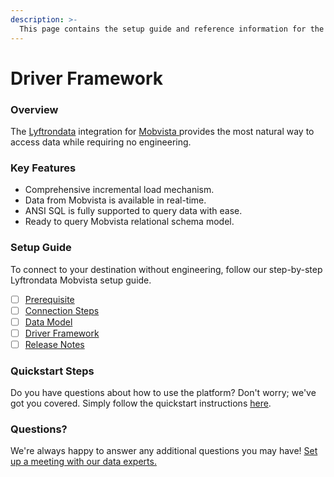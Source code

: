 ```yaml
---
description: >-
  This page contains the setup guide and reference information for the Mobvista source connector.
---
```


# Driver Framework

### Overview

The [Lyftrondata](https://www.lyftrondata.com/) integration for [Mobvista](https://www.lyftrondata.com/integration/mobvista/)[ ](https://www.lyftrondata.com/integration/mobvista/)provides the most natural way to access data while requiring no engineering.

### Key Features

* Comprehensive incremental load mechanism.
* Data from Mobvista is available in real-time.&#x20;
* ANSI SQL is fully supported to query data with ease.
* Ready to query Mobvista relational schema model.

### Setup Guide

To connect to your destination without engineering, follow our step-by-step Lyftrondata Mobvista setup guide.

* [ ] [Prerequisite](../../marketing-analytics/mobvista/prerequisite.md)
* [ ] [Connection Steps](../../marketing-analytics/mobvista/connection-steps.md)
* [ ] [Data Model](../../marketing-analytics/mobvista/data-model/)
* [ ] [Driver Framework](../../marketing-analytics/mobvista/driver-framework/)
* [ ] [Release Notes](../../marketing-analytics/mobvista/release-notes.md)

### Quickstart Steps

Do you have questions about how to use the platform? Don't worry; we've got you covered. Simply follow the quickstart instructions [here](../../../quickstart-steps.md).

### Questions? <a href="#questions" id="questions"></a>

We're always happy to answer any additional questions you may have! [Set up a meeting with our data experts.](https://www.lyftrondata.com/book-a-meeting/)


